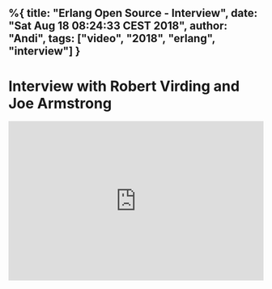 %{
title: "Erlang Open Source - Interview",
date: "Sat Aug 18 08:24:33 CEST 2018",
author: "Andi",
tags: ["video", "2018", "erlang", "interview"]
}
---
# Interview with Robert Virding and Joe Armstrong

<iframe width="100%" height="315" src="https://www.youtube.com/embed/MAwVsTvevuM" frameborder="0" allow="autoplay; encrypted-media" allowfullscreen></iframe>

